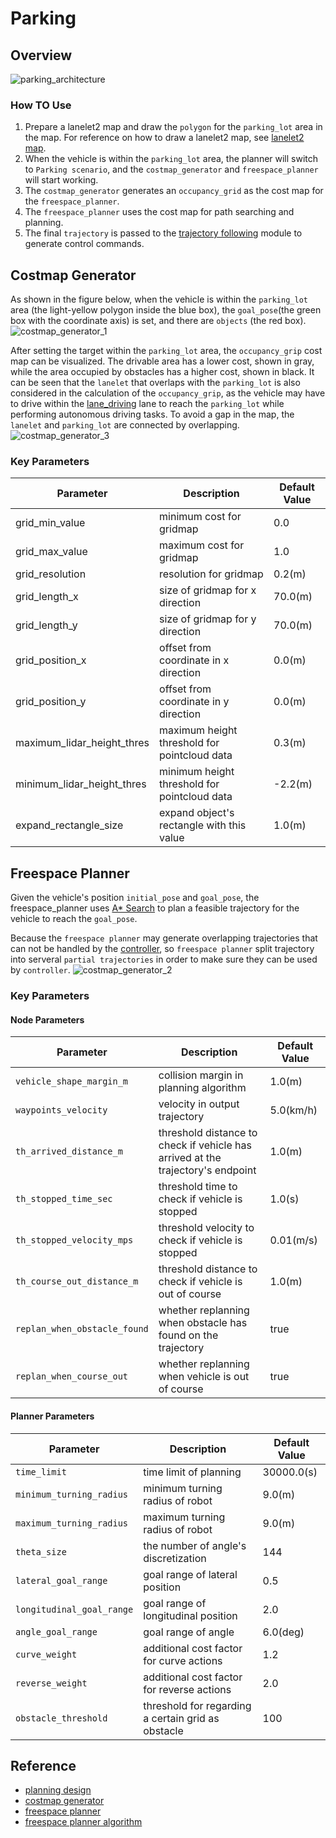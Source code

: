 # Parking

## Overview
![parking_architecture](./images/parking_architecture.jpg)

### How TO Use

1. Prepare a lanelet2 map and draw the `polygon` for the `parking_lot` area in the map. For reference on how to draw a lanelet2 map, see [lanelet2 map](../mapping/lanelet2-map.md).
2. When the vehicle is within the `parking_lot` area, the planner will switch to `Parking scenario`, and the `costmap_generator` and `freespace_planner` will start working.
3. The `costmap_generator` generates an `occupancy_grid` as the cost map for the `freespace_planner`.
4. The `freespace_planner` uses the cost map for path searching and planning.
5. The final `trajectory` is passed to the [trajectory following](./trajectory_following.md) module to generate control commands.

## Costmap Generator
As shown in the figure below, when the vehicle is within the `parking_lot` area (the light-yellow polygon inside the blue box), the `goal_pose`(the green box with the coordinate axis) is set, and there are `objects` (the red box).
![costmap_generator_1](./images/costmap_generator_1.jpg)

After setting the target within the `parking_lot` area, the `occupancy_grip` cost map can be visualized. The drivable area has a lower cost, shown in gray, while the area occupied by obstacles has a higher cost, shown in black. It can be seen that the `lanelet` that overlaps with the `parking_lot` is also considered in the calculation of the `occupancy_grip`, as the vehicle may have to drive within the [lane_driving](./lane-driving.md) lane to reach the `parking_lot` while performing autonomous driving tasks. To avoid a gap in the map, the `lanelet` and `parking_lot` are connected by overlapping.
![costmap_generator_3](./images/costmap_generator_3.png)

### Key Parameters

|**Parameter**|**Description**|**Default Value**|
|-------|-------|----------|
|grid_min_value|minimum cost for gridmap|0.0|
|grid_max_value|maximum cost for gridmap|1.0|
|grid_resolution|resolution for gridmap|0.2(m)|
|grid_length_x|size of gridmap for x direction|70.0(m)|
|grid_length_y|size of gridmap for y direction|70.0(m)|
|grid_position_x|offset from coordinate in x direction|0.0(m)|
|grid_position_y|offset from coordinate in y direction|0.0(m)|
|maximum_lidar_height_thres|maximum height threshold for pointcloud data|0.3(m)|
|minimum_lidar_height_thres|minimum height threshold for pointcloud data|-2.2(m)|
|expand_rectangle_size|expand object's rectangle with this value|1.0(m)|

## Freespace Planner
Given the vehicle's position `initial_pose` and `goal_pose`, the freespace_planner uses [A* Search](https://github.com/autowarefoundation/autoware.universe/tree/main/planning/freespace_planning_algorithms) to plan a feasible trajectory for the vehicle to reach the `goal_pose`.

Because the `freespace planner` may generate overlapping trajectories that can not be handled by the [controller](./trajectory_following.md), so `freespace planner` split trajectory into serveral `partial trajectories` in order to make sure they can be used by `controller`. 
![costmap_generator_2](./images/costmap_generator_2.png)

### Key Parameters 
#### Node Parameters

| **Parameter**                       | **Description**                          | **Default Value**     |
| ---------------------------- | ------------------------------| --------- |
| `vehicle_shape_margin_m`     | collision margin in planning algorithm | 1.0(m) |
| `waypoints_velocity`         | velocity in output trajectory | 5.0(km/h) |
| `th_arrived_distance_m`      | threshold distance to check if vehicle has arrived at the trajectory's endpoint | 1.0(m)    |
| `th_stopped_time_sec`        | threshold time to check if vehicle is stopped         | 1.0(s)    |
| `th_stopped_velocity_mps`    | threshold velocity to check if vehicle is stopped         | 0.01(m/s) |
| `th_course_out_distance_m`   | threshold distance to check if vehicle is out of course      | 1.0(m)    |
| `replan_when_obstacle_found` | whether replanning when obstacle has found on the trajectory   | true     |
| `replan_when_course_out`     | whether replanning when vehicle is out of course      | true      |

#### Planner Parameters

| **Parameter**               | **Description**        | **Default Value**    |
| -------------------------    | -------------------------- | ---------- |
| `time_limit`                 | time limit of planning  | 30000.0(s) |
| `minimum_turning_radius`     | minimum turning radius of robot            |9.0(m)      |
| `maximum_turning_radius`     | maximum turning radius of robot            |9.0(m)      |
| `theta_size`                 | the number of angle's discretization           |144        |
| `lateral_goal_range`         | goal range of lateral position         | 0.5       |
| `longitudinal_goal_range`    | goal range of longitudinal position         | 2.0        |
| `angle_goal_range`           | goal range of angle          | 6.0(deg)   |
| `curve_weight`               | additional cost factor for curve actions            | 1.2        |
| `reverse_weight`             | additional cost factor for reverse actions            | 2.0        |
| `obstacle_threshold`         | threshold for regarding a certain grid as obstacle    | 100        |

## Reference 
- [planning design](https://autowarefoundation.github.io/autoware-documentation/main/design/autoware-architecture/planning/)
- [costmap generator](https://github.com/autowarefoundation/autoware.universe/tree/main/planning/costmap_generator)
- [freespace planner](https://github.com/autowarefoundation/autoware.universe/tree/main/planning/freespace_planner)
- [freespace planner algorithm](https://github.com/autowarefoundation/autoware.universe/tree/main/planning/freespace_planning_algorithms)

